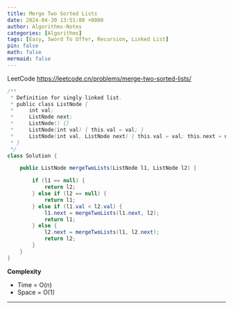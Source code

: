 ```yaml
---
title: Merge Two Sorted Lists
date: 2024-04-30 13:51:00 +0800
author: Algorithms-Notes
categories: [Algorithms]
tags: [Easy, Sword To Offer, Recursion, Linked List]
pin: false
math: false
mermaid: false
---
```


LeetCode <https://leetcode.cn/problems/merge-two-sorted-lists/>

```java
/**
 * Definition for singly-linked list.
 * public class ListNode {
 *     int val;
 *     ListNode next;
 *     ListNode() {}
 *     ListNode(int val) { this.val = val; }
 *     ListNode(int val, ListNode next) { this.val = val; this.next = next; }
 * }
 */
class Solution {

    public ListNode mergeTwoLists(ListNode l1, ListNode l2) {

        if (l1 == null) {
            return l2;
        } else if (l2 == null) {
            return l1;
        } else if (l1.val < l2.val) {
            l1.next = mergeTwoLists(l1.next, l2);
            return l1;
        } else {
            l2.next = mergeTwoLists(l1, l2.next);
            return l2;
        }
    }
}
```

**Complexity**

* Time = O(n) 
* Space = O(1) 

---